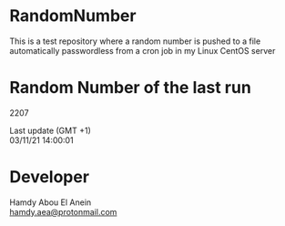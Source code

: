 # RandomNumber    
This is a test repository where a random number is pushed to a file automatically passwordless from a cron job in my Linux CentOS server    
# Random Number of the last run   
2207
      
Last update (GMT +1)    
03/11/21 14:00:01
# Developer    
Hamdy Abou El Anein   
hamdy.aea@protonmail.com
